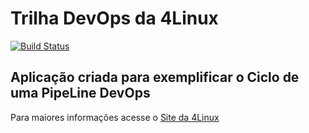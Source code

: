 # Trilha DevOps da 4Linux

<!-- Altere a Flag abaixo com sua URL do Travis -->
[![Build Status](https://travis-ci.org/PraimHeda/DevOpsLab-HelloWorld.svg?branch=master)](https://travis-ci.org/PraimHeda/DevOpsLab-HelloWorld)

## Aplicação criada para exemplificar o Ciclo de uma PipeLine DevOps


Para maiores informações acesse o [Site da 4Linux](https://www.4linux.com.br/cursos/devops)
